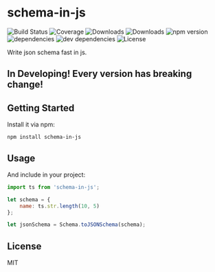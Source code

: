 # schema-in-js

![Build Status](https://img.shields.io/travis/yanghuabei/schema-in-js.svg)
![Coverage](https://img.shields.io/coveralls/yanghuabei/schema-in-js.svg)
![Downloads](https://img.shields.io/npm/dm/schema-in-js.svg)
![Downloads](https://img.shields.io/npm/dt/schema-in-js.svg)
![npm version](https://img.shields.io/npm/v/schema-in-js.svg)
![dependencies](https://img.shields.io/david/yanghuabei/schema-in-js.svg)
![dev dependencies](https://img.shields.io/david/dev/yanghuabei/schema-in-js.svg)
![License](https://img.shields.io/npm/l/schema-in-js.svg)

Write json schema fast in js.

## In Developing! Every version has breaking change!

## Getting Started

Install it via npm:

```shell
npm install schema-in-js
```
## Usage


And include in your project:

```javascript
import ts from 'schema-in-js';

let schema = {
    name: ts.str.length(10, 5)
};

let jsonSchema = Schema.toJSONSchema(schema);
```

## License

MIT
